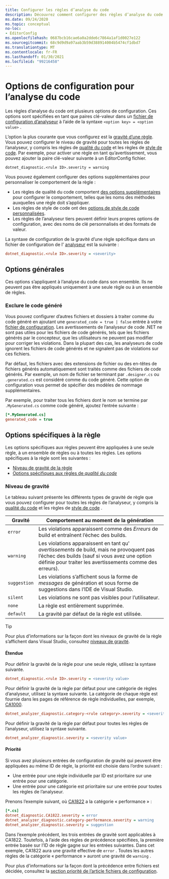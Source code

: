 ```yaml
---
title: Configurer les règles d’analyse du code
description: Découvrez comment configurer des règles d’analyse du code dans un fichier de configuration de l’analyseur.
ms.date: 09/24/2020
ms.topic: conceptual
no-loc:
- EditorConfig
ms.openlocfilehash: 0687bcb16cae6a0a2dde6c7864a1af1d0027e122
ms.sourcegitcommit: 68c9d9d9a97aab3b59d388914004b5474cf1dbd7
ms.translationtype: MT
ms.contentlocale: fr-FR
ms.lasthandoff: 01/30/2021
ms.locfileid: "99216458"
---
```

# <a name="configuration-options-for-code-analysis"></a>Options de configuration pour l’analyse du code

Les règles d’analyse du code ont plusieurs options de configuration. Ces options sont spécifiées en tant que paires clé-valeur dans un [fichier de configuration d’analyseur](configuration-files.md) à l’aide de la syntaxe `<option key> = <option value>` .

L’option la plus courante que vous configurez est la [gravité d’une règle](#severity-level). Vous pouvez configurer le niveau de gravité pour toutes les règles de l’analyseur, y compris les règles de [qualité du code](quality-rules/index.md) et les règles de [style de code](style-rules/index.md). Par exemple, pour activer une règle en tant qu’avertissement, vous pouvez ajouter la paire clé-valeur suivante à un EditorConfig fichier.

`dotnet_diagnostic.<rule ID>.severity = warning`

Vous pouvez également configurer des options supplémentaires pour personnaliser le comportement de la règle :

- Les règles de qualité du code comportent [des options supplémentaires](code-quality-rule-options.md) pour configurer le comportement, telles que les noms des méthodes auxquelles une règle doit s’appliquer.
- Les règles de style de code ont des [options de style de code personnalisées](code-style-rule-options.md).
- Les règles de l’analyseur tiers peuvent définir leurs propres options de configuration, avec des noms de clé personnalisés et des formats de valeur.

La syntaxe de configuration de la gravité d’une règle spécifique dans un fichier de configuration de l' [analyseur](configuration-files.md) est la suivante :

```ini
dotnet_diagnostic.<rule ID>.severity = <severity>
```

## <a name="general-options"></a>Options générales

Ces options s’appliquent à l’analyse du code dans son ensemble. Ils ne peuvent pas être appliqués uniquement à une seule règle ou à un ensemble de règles.

### <a name="exclude-generated-code"></a>Exclure le code généré

Vous pouvez configurer d’autres fichiers et dossiers à traiter comme du code généré en ajoutant une `generated_code = true | false` entrée à votre [fichier de configuration](configuration-files.md). Les avertissements de l’analyseur de code .NET ne sont pas utiles pour les fichiers de code générés, tels que les fichiers générés par le concepteur, que les utilisateurs ne peuvent pas modifier pour corriger les violations. Dans la plupart des cas, les analyseurs de code ignorent les fichiers de code générés et ne signalent pas de violations sur ces fichiers.

Par défaut, les fichiers avec des extensions de fichier ou des en-têtes de fichiers générés automatiquement sont traités comme des fichiers de code générés. Par exemple, un nom de fichier se terminant par `.designer.cs` ou `.generated.cs` est considéré comme du code généré. Cette option de configuration vous permet de spécifier des modèles de nommage supplémentaires.

Par exemple, pour traiter tous les fichiers dont le nom se termine par `.MyGenerated.cs` comme code généré, ajoutez l’entrée suivante :

```ini
[*.MyGenerated.cs]
generated_code = true
```

## <a name="rule-specific-options"></a>Options spécifiques à la règle

Les options spécifiques aux règles peuvent être appliquées à une seule règle, à un ensemble de règles ou à toutes les règles. Les options spécifiques à la règle sont les suivantes :

- [Niveau de gravité de la règle](#severity-level)
- [Options spécifiques aux règles de *qualité du code*](code-quality-rule-options.md)

### <a name="severity-level"></a>Niveau de gravité

Le tableau suivant présente les différents types de gravité de règle que vous pouvez configurer pour toutes les règles de l’analyseur, y compris la [qualité du code](quality-rules/index.md) et les règles de [style de code](style-rules/index.md) .

| Gravité | Comportement au moment de la génération |
|-|-|
| `error` | Les violations apparaissent comme des *Erreurs* de build et entraînent l’échec des builds.|
| `warning` | Les violations apparaissent en tant qu' *avertissements* de build, mais ne provoquent pas l’échec des builds (sauf si vous avez une option définie pour traiter les avertissements comme des erreurs). |
| `suggestion` | Les violations s’affichent sous la forme de *messages* de génération et sous forme de suggestions dans l’IDE de Visual Studio. |
| `silent` | Les violations ne sont pas visibles pour l’utilisateur. |
| `none` | La règle est entièrement supprimée. |
| `default` | La gravité par défaut de la règle est utilisée. |

> [!TIP]
> Pour plus d’informations sur la façon dont les niveaux de gravité de la règle s’affichent dans Visual Studio, consultez [niveaux de gravité](/visualstudio/ide/editorconfig-language-conventions#severity-levels).

#### <a name="scope"></a>Étendue

Pour définir la gravité de la règle pour une seule règle, utilisez la syntaxe suivante.

```ini
dotnet_diagnostic.<rule ID>.severity = <severity value>
```

Pour définir la gravité de la règle par défaut pour une catégorie de règles d’analyseur, utilisez la syntaxe suivante. La catégorie de chaque règle est fournie dans les pages de référence de règle individuelles, par exemple, [CA1000](quality-rules/ca1000.md).

```ini
dotnet_analyzer_diagnostic.category-<rule category>.severity = <severity value>
```

Pour définir la gravité de la règle par défaut pour toutes les règles de l’analyseur, utilisez la syntaxe suivante.

```ini
dotnet_analyzer_diagnostic.severity = <severity value>
```

#### <a name="precedence"></a>Priorité

Si vous avez plusieurs entrées de configuration de gravité qui peuvent être appliquées au même ID de règle, la priorité est choisie dans l’ordre suivant :

- Une entrée pour une règle individuelle par ID est prioritaire sur une entrée pour une catégorie.
- Une entrée pour une catégorie est prioritaire sur une entrée pour toutes les règles de l’analyseur.

Prenons l’exemple suivant, où [CA1822](/visualstudio/code-quality/ca1822) a la catégorie « performance » :

```ini
[*.cs]
dotnet_diagnostic.CA1822.severity = error
dotnet_analyzer_diagnostic.category-performance.severity = warning
dotnet_analyzer_diagnostic.severity = suggestion
```

Dans l’exemple précédent, les trois entrées de gravité sont applicables à CA1822. Toutefois, à l’aide des règles de précédence spécifiées, la première entrée basée sur l’ID de règle gagne sur les entrées suivantes. Dans cet exemple, CA1822 aura une gravité effective de `error` . Toutes les autres règles de la catégorie « performance » auront une gravité de `warning` .

Pour plus d’informations sur la façon dont la précédence entre fichiers est décidée, consultez la [section priorité de l’article fichiers de configuration](configuration-files.md#precedence).
